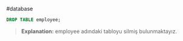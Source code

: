 #database 
```sql
DROP TABLE employee;
```
>**Explanation:**
>employee adındaki tabloyu silmiş bulunmaktayız.



